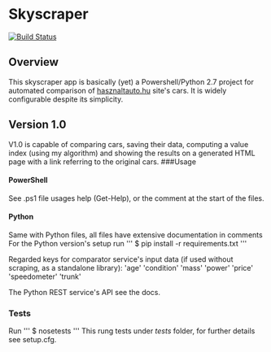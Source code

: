 # Skyscraper

[![Build Status](https://travis-ci.org/amdor/skyscraper.svg?branch=master)](https://travis-ci.org/amdor/skyscraper)
## Overview
This skyscraper app is basically (yet) a Powershell/Python 2.7 project for automated comparison of [hasznaltauto.hu](http://hasznaltauto.hu) site's cars. It is widely configurable despite its simplicity.
## Version 1.0
V1.0 is capable of comparing cars, saving their data, computing a value index (using my algorithm) and showing the results on a generated HTML page with a link referring to the original cars.
###Usage
#### PowerShell
See .ps1 file usages help (Get-Help), or the comment at the start of the files.
#### Python
Same with Python files, all files have extensive documentation in comments
For the Python version's setup run
'''
$ pip install -r requirements.txt
'''

Regarded keys for comparator service's input data (if used without scraping, as a standalone library):
'age'
'condition'
'mass'
'power'
'price'
'speedometer'
'trunk'

The Python REST service's API see the docs.

### Tests
Run
'''
$ nosetests
'''
This rung tests under *tests* folder, for further details see setup.cfg.
